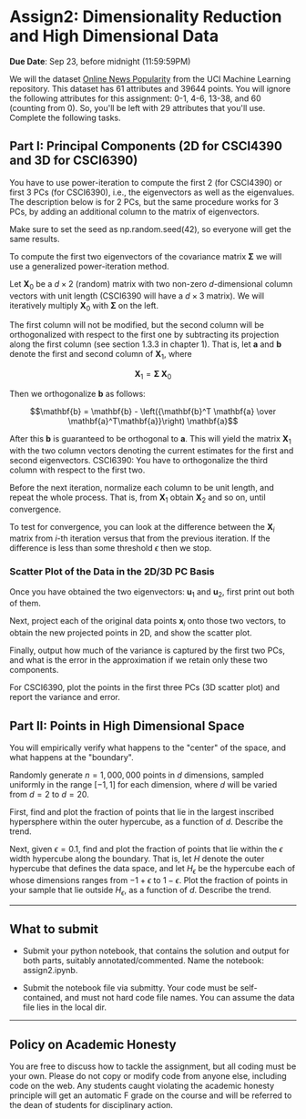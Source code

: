 <!--
.. title: CSCI4390-6390 Assign2
.. slug: dm_assign2
.. date: 2022-09-16 10:23:01 UTC-04:00
.. tags: 
.. category: 
.. link: 
.. description: 
.. has_math: True
.. type: text
-->

# Assign2: Dimensionality Reduction and High Dimensional Data

**Due Date**: Sep 23, before midnight (11:59:59PM)

We will the dataset [Online News Popularity](https://archive.ics.uci.edu/ml/datasets/online+news+popularity) from the UCI Machine Learning repository. This dataset has 61 attributes
and 39644 points. You will ignore the following attributes for this
assignment: 0-1, 4-6, 13-38, and 60 (counting from 0). So, you'll be left with 29 attributes that
you'll use. Complete the following tasks.

## Part I: Principal Components (2D for CSCI4390 and 3D for CSCI6390)

You have to use power-iteration to compute the first 2 (for CSCI4390) or
first 3 PCs (for CSCI6390), i.e., the eigenvectors as well as the
eigenvalues. The description below is for 2 PCs, but the same procedure
works for 3 PCs, by adding an additional column to the matrix of
eigenvectors.

Make sure to set the seed as np.random.seed(42), so everyone will get the
same results.

To compute the first two eigenvectors of the covariance matrix
$\mathbf{\Sigma}$ we will use a generalized power-iteration
method.

Let $\mathbf{X}_0$ be a $d \times 2$ (random) matrix with two
non-zero $d$-dimensional column vectors with unit length (CSCI6390 will have
a $d\times 3$ matrix).  We will
iteratively multiply $\mathbf{X}_0$ with $\mathbf{\Sigma}$ on the
left.

The first column will not be modified, but the second column will be
orthogonalized with respect to the first one by subtracting its
projection along the first column (see section 1.3.3 in chapter 1). That
is, let $\mathbf{a}$ and $\mathbf{b}$ denote the first and second
column of $\mathbf{X}_1$, where

$$\mathbf{X}_1 = \mathbf{\Sigma} \; \mathbf{X}_0$$

Then we orthogonalize $\mathbf{b}$ as follows:

$$\mathbf{b} = \mathbf{b} - \left({\mathbf{b}^T \mathbf{a} \over \mathbf{a}^T\mathbf{a}}\right) \mathbf{a}$$

After this $\mathbf{b}$
is guaranteed to be orthogonal to $\mathbf{a}$. This will yield the
matrix $\mathbf{X}_1$ with the two column vectors denoting the current
estimates for the first and second eigenvectors. CSCI6390: You have to
orthogonalize the third column with respect to the first two.

Before the next iteration, normalize each column to be unit length, and
repeat the whole process. That is, from $\mathbf{X}_1$ obtain
$\mathbf{X}_2$ and so on, until convergence.

To test for convergence, you can look at the difference 
between the $\mathbf{X}_i$ matrix from $i$-th iteration versus that from the
previous iteration. If the difference is less
than some threshold $\epsilon$ then we stop.

### Scatter Plot of the Data in the 2D/3D PC Basis

Once you have obtained the two eigenvectors: $\mathbf{u}_1$ and
$\mathbf{u}_2$, first print out both of them.

Next, project each of the original data points
$\mathbf{x}_i$ onto those two vectors, to obtain the new projected
points in 2D, and show the scatter plot.

Finally, output how much of the variance is captured by the first two PCs, and
what is the error in the approximation if we retain only these two
components.

For CSCI6390, plot the points in the first three PCs (3D scatter plot) and
report the variance and error.


## Part II: Points in High Dimensional Space

You will empirically verify what happens to the "center" of the space, and
what happens at the "boundary".

Randomly generate
 $n=1,000,000$ points in $d$ dimensions, sampled uniformly in the range
 $[-1,1]$ for each dimension, where $d$ will be varied from $d=2$ to $d=20$.

First, find and plot the fraction of points that lie in the largest inscribed
hypersphere within the outer hypercube, as a function of $d$. Describe the
trend.

Next, given $\epsilon=0.1$, find and plot the fraction of points that lie
within the $\epsilon$ width hypercube along the boundary. That is, let $H$
denote the outer hypercube that defines the data space, and let $H_\epsilon$ be
the hypercube each of whose dimensions ranges from $-1+\epsilon$ to
$1-\epsilon$. Plot the fraction of points in your sample that lie outside
$H_\epsilon$, as a function of $d$. Describe the trend.


---

## What to submit

* Submit your python notebook, that contains the solution and output for
    both parts, suitably annotated/commented. Name the notebook: assign2.ipynb.


* Submit the notebook file via submitty. Your code must be self-contained,
    and must not hard code file names. You can assume the data file lies in
    the local dir.

---

## Policy on Academic Honesty

You are free to discuss how to tackle the assignment, but all coding
must be your own. Please do not copy or modify code from anyone else,
including code on the web. Any students caught violating the academic
honesty principle will get an automatic F grade on the course and will
be referred to the dean of students for disciplinary action.


